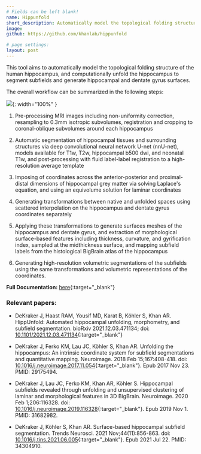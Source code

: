 ```yaml
---
# Fields can be left blank! 
name: Hippunfold
short_description: Automatically model the topological folding structure of the human hippocampus, and computationally unfold the hippocampus to segment subfields and generate hippocampal and dentate gyrus surfaces.
image: 
github: https://github.com/khanlab/hippunfold

# page settings:
layout: post
---
```


This tool aims to automatically model the topological folding structure of the human hippocampus, and computationally unfold the hippocampus to segment subfields and generate hippocampal and dentate gyrus surfaces.

The overall workflow can be summarized in the following steps:

![](https://raw.githubusercontent.com/khanlab/hippunfold/master/docs/images/hippunfold_overview.jpg){: width="100%" }

1. Pre-processing MRI images including non-uniformity correction, resampling to 0.3mm isotropic subvolumes, registration and cropping to coronal-oblique subvolumes around each hippocampus

1. Automatic segmentation of hippocampal tissues and surrounding structures via deep convolutional neural network U-net (nnU-net), models available for T1w, T2w, hippocampal b500 dwi, and neonatal T1w, and post-processing with fluid label-label registration to a high-resolution average template

1. Imposing of coordinates across the anterior-posterior and proximal-distal dimensions of hippocampal grey matter via solving Laplace's equation, and using an equivolume solution for laminar coordinates

1. Generating transformations between native and unfolded spaces using scattered interpolation on the hippocampus and dentate gyrus coordinates separately

1. Applying these transformations to generate surfaces meshes of the hippocampus and dentate gyrus, and extraction of morphological surface-based features including thickness, curvature, and gyrification index, sampled at the midthickness surface, and mapping subfield labels from the histological BigBrain atlas of the hippocampus

1. Generating high-resolution volumetric segmentations of the subfields using the same transformations and volumetric representations of the coordinates.

**Full Documentation:** [here](https://hippunfold.readthedocs.io/en/latest/?badge=latest){:target="_blank"}

### Relevant papers:

* DeKraker J, Haast RAM, Yousif MD, Karat B, Köhler S, Khan AR. HippUnfold: Automated hippocampal unfolding, morphometry, and subfield segmentation. bioRxiv 2021.12.03.471134; doi: [10.1101/2021.12.03.471134](https://doi.org/10.1101/2021.12.03.471134){:target="_blank"}

* DeKraker J, Ferko KM, Lau JC, Köhler S, Khan AR. Unfolding the hippocampus: An intrinsic coordinate system for subfield segmentations and quantitative mapping. Neuroimage. 2018 Feb 15;167:408-418. doi: [10.1016/j.neuroimage.2017.11.054](https://doi.org/10.1016/j.neuroimage.2017.11.054){:target="_blank"}. Epub 2017 Nov 23. PMID: 29175494.

* DeKraker J, Lau JC, Ferko KM, Khan AR, Köhler S. Hippocampal subfields revealed through unfolding and unsupervised clustering of laminar and morphological features in 3D BigBrain. Neuroimage. 2020 Feb 1;206:116328. doi: [10.1016/j.neuroimage.2019.116328](https://doi.org/10.1016/j.neuroimage.2019.116328){:target="_blank"}. Epub 2019 Nov 1. PMID: 31682982.

* DeKraker J, Köhler S, Khan AR. Surface-based hippocampal subfield segmentation. Trends Neurosci. 2021 Nov;44(11):856-863. doi: [10.1016/j.tins.2021.06.005](10.1016/j.tins.2021.06.005){:target="_blank"}. Epub 2021 Jul 22. PMID: 34304910.
